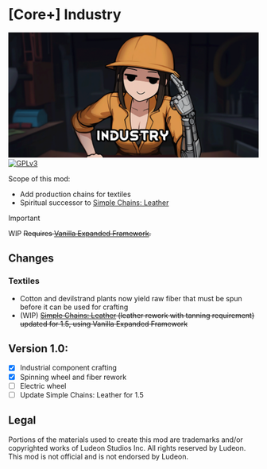 <!--[![GPLv3][badge-license]](https://www.gnu.org/licenses/gpl-3.0) -->
[badge-license]: https://img.shields.io/badge/License-GPLv3-lightgray
<!--![Supports Royalty][badge-dlc-royalty] supports Royalty DLC-->
[badge-dlc-royalty]: https://img.shields.io/badge/DLC-Royalty-gold
<!--![Supports Ideology][badge-dlc-ideology] supports Ideology DLC-->
[badge-dlc-ideology]: https://img.shields.io/badge/DLC-Ideology-indianred
<!--![Supports Biotech][badge-dlc-biotech] supports Biotech DLC-->
[badge-dlc-biotech]: https://img.shields.io/badge/DLC-Biotech-mediumturquoise
<!--![Supports Anomaly][badge-dlc-anomaly] supports Anomaly DLC-->
[badge-dlc-anomaly]: https://img.shields.io/badge/DLC-Anomaly-darkseagreen

# [Core+] Industry
![](About/Preview.png)\
[![GPLv3][badge-license]](https://www.gnu.org/licenses/gpl-3.0)

Scope of this mod:
- Add production chains for textiles
- Spiritual successor to [Simple Chains: Leather](https://steamcommunity.com/workshop/filedetails/?id=1713884017)

> [!IMPORTANT]
> WIP ~~Requires [Vanilla Expanded Framework](https://steamcommunity.com/sharedfiles/filedetails/?id=2023507013).~~

## Changes
### Textiles
- Cotton and devilstrand plants now yield raw fiber that must be spun before it can be used for crafting
- (WIP) ~~[Simple Chains: Leather](https://steamcommunity.com/workshop/filedetails/?id=1713884017) (leather rework with tanning requirement) updated for 1.5, using Vanilla Expanded Framework~~

## Version 1.0:
- [x] Industrial component crafting
- [x] Spinning wheel and fiber rework
- [ ] Electric wheel
- [ ] Update Simple Chains: Leather for 1.5

## Legal
Portions of the materials used to create this mod are trademarks and/or copyrighted works of Ludeon Studios Inc. All rights reserved by Ludeon. This mod is not official and is not endorsed by Ludeon.